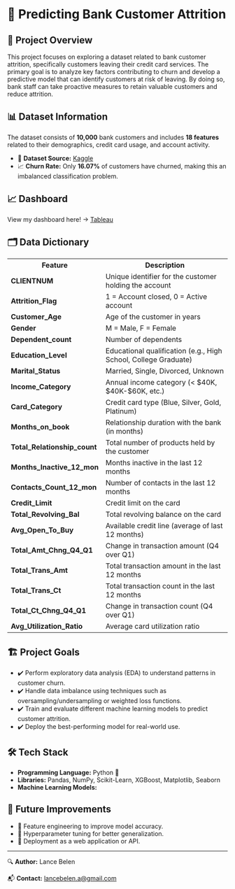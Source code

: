 
<h1>🏦 Predicting Bank Customer Attrition</h1>

<h2>📌 Project Overview</h2>
<p>This project focuses on exploring a dataset related to bank customer attrition, specifically customers leaving their credit card services. The primary goal is to analyze key factors contributing to churn and develop a predictive model that can identify customers at risk of leaving. By doing so, bank staff can take proactive measures to retain valuable customers and reduce attrition.</p>

<h2>📊 Dataset Information</h2>
<p>The dataset consists of <strong>10,000</strong> bank customers and includes <strong>18 features</strong> related to their demographics, credit card usage, and account activity.</p>
<ul>
    <li>🔗 <strong>Dataset Source:</strong> <a href="https://www.kaggle.com/datasets/whenamancodes/credit-card-customers-prediction">Kaggle</a></li>
    <li>📈 <strong>Churn Rate:</strong> Only <strong>16.07%</strong> of customers have churned, making this an imbalanced classification problem.</li>
</ul>

<h2>📈 Dashboard</h2>
<p>View my dashboard here! -> <a href="https://public.tableau.com/app/profile/lance.belen/viz/BankCustomerAttrition_17394423046190/Dashboard1">Tableau</a></p>

<h2>🗂 Data Dictionary</h2>
<table>
    <tr>
        <th>Feature</th>
        <th>Description</th>
    </tr>
    <tr><td><strong>CLIENTNUM</strong></td><td>Unique identifier for the customer holding the account</td></tr>
    <tr><td><strong>Attrition_Flag</strong></td><td>1 = Account closed, 0 = Active account</td></tr>
    <tr><td><strong>Customer_Age</strong></td><td>Age of the customer in years</td></tr>
    <tr><td><strong>Gender</strong></td><td>M = Male, F = Female</td></tr>
    <tr><td><strong>Dependent_count</strong></td><td>Number of dependents</td></tr>
    <tr><td><strong>Education_Level</strong></td><td>Educational qualification (e.g., High School, College Graduate)</td></tr>
    <tr><td><strong>Marital_Status</strong></td><td>Married, Single, Divorced, Unknown</td></tr>
    <tr><td><strong>Income_Category</strong></td><td>Annual income category (&lt; $40K, $40K-$60K, etc.)</td></tr>
    <tr><td><strong>Card_Category</strong></td><td>Credit card type (Blue, Silver, Gold, Platinum)</td></tr>
    <tr><td><strong>Months_on_book</strong></td><td>Relationship duration with the bank (in months)</td></tr>
    <tr><td><strong>Total_Relationship_count</strong></td><td>Total number of products held by the customer</td></tr>
    <tr><td><strong>Months_Inactive_12_mon</strong></td><td>Months inactive in the last 12 months</td></tr>
    <tr><td><strong>Contacts_Count_12_mon</strong></td><td>Number of contacts in the last 12 months</td></tr>
    <tr><td><strong>Credit_Limit</strong></td><td>Credit limit on the card</td></tr>
    <tr><td><strong>Total_Revolving_Bal</strong></td><td>Total revolving balance on the card</td></tr>
    <tr><td><strong>Avg_Open_To_Buy</strong></td><td>Available credit line (average of last 12 months)</td></tr>
    <tr><td><strong>Total_Amt_Chng_Q4_Q1</strong></td><td>Change in transaction amount (Q4 over Q1)</td></tr>
    <tr><td><strong>Total_Trans_Amt</strong></td><td>Total transaction amount in the last 12 months</td></tr>
    <tr><td><strong>Total_Trans_Ct</strong></td><td>Total transaction count in the last 12 months</td></tr>
    <tr><td><strong>Total_Ct_Chng_Q4_Q1</strong></td><td>Change in transaction count (Q4 over Q1)</td></tr>
    <tr><td><strong>Avg_Utilization_Ratio</strong></td><td>Average card utilization ratio</td></tr>
</table>

<h2>🏗 Project Goals</h2>
<ul>
    <li>✔️ Perform exploratory data analysis (EDA) to understand patterns in customer churn.</li>
    <li>✔️ Handle data imbalance using techniques such as oversampling/undersampling or weighted loss functions.</li>
    <li>✔️ Train and evaluate different machine learning models to predict customer attrition.</li>
    <li>✔️ Deploy the best-performing model for real-world use.</li>
</ul>

<h2>🛠 Tech Stack</h2>
<ul>
    <li><strong>Programming Language:</strong> Python 🐍</li>
    <li><strong>Libraries:</strong> Pandas, NumPy, Scikit-Learn, XGBoost, Matplotlib, Seaborn</li>
    <li><strong>Machine Learning Models:</strong></li>
</ul>

<h2>📌 Future Improvements</h2>
<ul>
    <li>🔹 Feature engineering to improve model accuracy.</li>
    <li>🔹 Hyperparameter tuning for better generalization.</li>
    <li>🔹 Deployment as a web application or API.</li>
</ul>

<hr>
<p>🔍 <strong>Author:</strong> Lance Belen</p>
<p>📬 <strong>Contact:</strong> <a href="mailto:lancebelen.a@gmail.com">lancebelen.a@gmail.com</a></p>
